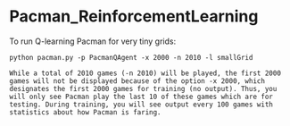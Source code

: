 # Pacman_ReinforcementLearning


To run Q-learning Pacman for very tiny grids:
```
python pacman.py -p PacmanQAgent -x 2000 -n 2010 -l smallGrid
```
    While a total of 2010 games (-n 2010) will be played, the first 2000 games will not be displayed because of the option -x 2000, which designates the first 2000 games for training (no output). Thus, you will only see Pacman play the last 10 of these games which are for testing. During training, you will see output every 100 games with statistics about how Pacman is faring.



